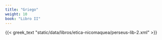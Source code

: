 ```yaml
---
title: "Griego"
weight: 10
book: "Libro II"
---
```

{{< greek_text "static/data/libros/etica-nicomaquea/perseus-lib-2.xml" >}}